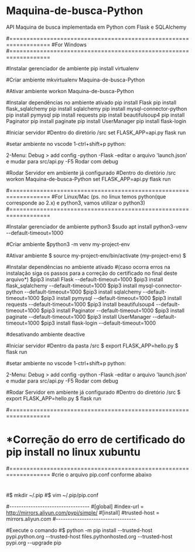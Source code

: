 # Maquina-de-busca-Python
API Maquina de busca implementada em Python com Flask e SQLAlchemy

#==================================================================
#For Windows
#==================================================================

#Instalar gerenciador de ambiente
pip install virtualenv

#Criar ambiente
mkvirtualenv Maquina-de-busca-Python

#Ativar ambiente
workon Maquina-de-busca-Python

#Instalar dependências no ambiente ativado
pip install Flask 
pip install flask_sqlalchemy 
pip install sqlalchemy
pip install mysql-connector-python
pip install pymysql
pip install requests
pip install beautifulsoup4
pip install Paginator
pip install paginate
pip install UserManager
pip install flask-login

#Iniciar servidor
#Dentro do diretório /src
set FLASK_APP=api.py
flask run


#setar ambiente no vscode
1-ctrl+shift+p
python: <selecionar>

2-Menu: Debug > add config
	-python
	-Flask
-editar o arquivo 'launch.json' e mudar para src/api.py
-F5 Rodar com debug


#Rodar Servidor em ambiente já configurado
#Dentro do diretório /src
workon Maquina-de-busca-Python
set FLASK_APP=api.py
flask run




#==================================================================
#For Linux/Mac (ps. no linux temos python(que corresponde ao 2.x) e python3, vamos utilizar o python3)
#==================================================================

#Instalar gerenciador de ambiente python3
$sudo apt install python3-venv --default-timeout=1000

#Criar ambiente
$python3 -m venv my-project-env

#Ativar ambiente
$ source my-project-env/bin/activate
(my-project-env) $

#Instalar dependências no ambiente ativado 
#(caso ocorra erros na instalação siga os passos para a correção do certificado no final deste arquivo*)
$pip3 install Flask --default-timeout=1000
$pip3 install flask_sqlalchemy --default-timeout=1000
$pip3 install mysql-connector-python --default-timeout=1000
$pip3 install sqlalchemy --default-timeout=1000
$pip3 install pymysql --default-timeout=1000
$pip3 install requests --default-timeout=1000
$pip3 install beautifulsoup4 --default-timeout=1000
$pip3 install Paginator --default-timeout=1000
$pip3 install paginate --default-timeout=1000
$pip3 install UserManager --default-timeout=1000
$pip3 install flask-login --default-timeout=1000

#desativando ambiente
deactive


#Iniciar servidor
#Dentro da pasta /src
$ export FLASK_APP=hello.py
$ flask run


#setar ambiente no vscode
1-ctrl+shift+p
python: <selecionar>

2-Menu: Debug > add config
	-python
	-Flask
-editar o arquivo 'launch.json' e mudar para src/api.py
-F5 Rodar com debug


#Rodar Servidor em ambiente já configurado
#Dentro do diretório /src
$ export FLASK_APP=hello.py
$ flask run





#==================================================================
# *Correção do erro de certificado do pip install no linux xubuntu
#==================================================================
#crie o arquivo pip.conf  conforme abaixo
#
#$ mkdir ~/.pip 
#$ vim ~/.pip/pip.conf

#----------------------------------
#[global]
#index-url = http://mirrors.aliyun.com/pypi/simple/
#[install]
#trusted-host = mirrors.aliyun.com
#----------------------------------

#Execute o comando
#$ python -m pip install --trusted-host pypi.python.org --trusted-host files.pythonhosted.org --trusted-host pypi.org --upgrade pip

